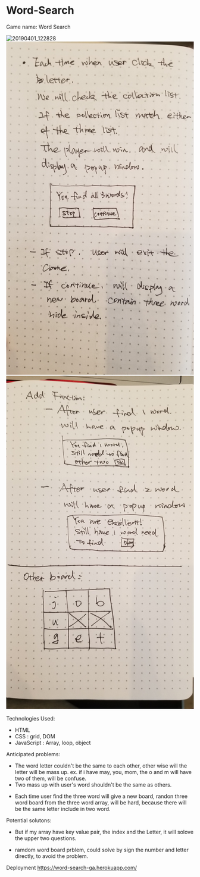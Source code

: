 # Word-Search

Game name: Word Search

![20190401_122828](https://user-images.githubusercontent.com/10451577/55343891-106f8c80-547a-11e9-8408-9206355f8e92.jpg)
![ws2](./src/readMe-ws-02.jpg)
![ws3](./src/readMe-ws-03.jpg)

Technologies Used:

- HTML
- CSS : grid, DOM
- JavaScript : Array, loop, object

Anticipated problems:

- The word letter couldn't be the same to each other, other wise will the letter will be mass up.
  ex. if i have may, you, mom, the o and m will have two of them, will be confuse.
- Two mass up with user's word shouldn't be the same as others.

* Each time user find the three word will give a new board, randon three word board from the three word array, will be hard, because there will be the same letter include in two word.

Potential solutons:

- But if my array have key value pair, the index and the Letter, it will solove the upper two questions.

- ramdom word board prblem, could solve by sign the number and letter directly, to avoid the problem.

Deployment
https://word-search-ga.herokuapp.com/
